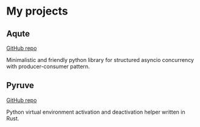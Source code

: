 # My projects

## Aqute
[GitHub repo](https://github.com/insomnes/aqute)

Minimalistic and friendly python library for structured asyncio concurrency
with producer-consumer pattern.

## Pyruve
[GitHub repo](https://github.com/insomnes/pyruve)

Python virtual environment activation and deactivation helper written in Rust.
